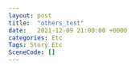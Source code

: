 ```yaml
---
layout: post
title:  "others_test"
date:   2021-12-09 21:00:00 +0000
categories: Etc
Tags: Story Etc
SceneCode: []
---
```


